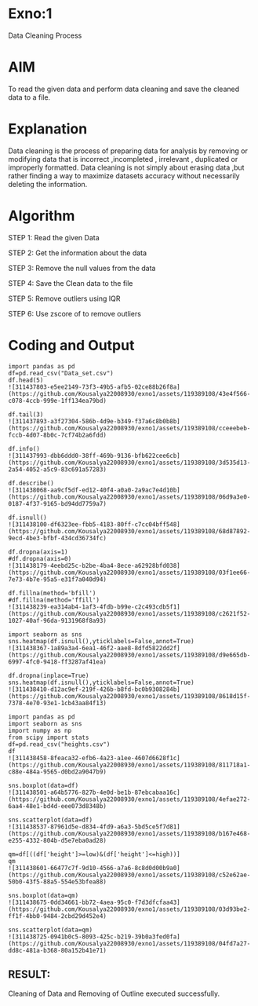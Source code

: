 # Exno:1
Data Cleaning Process

# AIM
To read the given data and perform data cleaning and save the cleaned data to a file.

# Explanation
Data cleaning is the process of preparing data for analysis by removing or modifying data that is incorrect ,incompleted , irrelevant , duplicated or improperly formatted. Data cleaning is not simply about erasing data ,but rather finding a way to maximize datasets accuracy without necessarily deleting the information.

# Algorithm
STEP 1: Read the given Data

STEP 2: Get the information about the data

STEP 3: Remove the null values from the data

STEP 4: Save the Clean data to the file

STEP 5: Remove outliers using IQR

STEP 6: Use zscore of to remove outliers

# Coding and Output
```
import pandas as pd
df=pd.read_csv("Data_set.csv")
df.head(5)
![311437803-e5ee2149-73f3-49b5-afb5-02ce88b26f8a](https://github.com/Kousalya22008930/exno1/assets/119389108/43e4f566-c078-4ccb-999e-1ff134ea79bd)

df.tail(3)
![311437893-a3f27304-586b-4d9e-b349-f37a6c8b0b8b](https://github.com/Kousalya22008930/exno1/assets/119389108/cceeebeb-fccb-4d07-8b0c-7cf74b2a6fdd)

df.info()
![311437993-dbb6ddd0-38ff-469b-9136-bfb622cee6cb](https://github.com/Kousalya22008930/exno1/assets/119389108/3d535d13-2a54-4052-a5c9-83c691a57283)

df.describe()
![311438068-aa9cf5df-ed12-40f4-a0a0-2a9ac7e4d10b](https://github.com/Kousalya22008930/exno1/assets/119389108/06d9a3e0-0187-4f37-9165-bd94dd7759a7)

df.isnull()
![311438100-df6323ee-fbb5-4183-80ff-c7cc04bff548](https://github.com/Kousalya22008930/exno1/assets/119389108/68d87892-9ecd-4be3-bfbf-434cd36734fc)

df.dropna(axis=1)
#df.dropna(axis=0)
![311438179-4eebd25c-b2be-4ba4-8ece-a62928bfd038](https://github.com/Kousalya22008930/exno1/assets/119389108/03f1ee66-7e73-4b7e-95a5-e31f7a040d94)

df.fillna(method='bfill')
#df.fillna(method='ffill')
![311438239-ea314ab4-1af3-4fdb-b99e-c2c493cdb5f1](https://github.com/Kousalya22008930/exno1/assets/119389108/c2621f52-1027-40af-96da-9131968f8a93)

import seaborn as sns
sns.heatmap(df.isnull(),yticklabels=False,annot=True)
![311438367-1a89a3a4-6ea1-46f2-aae8-8dfd5822dd2f](https://github.com/Kousalya22008930/exno1/assets/119389108/d9e665db-6997-4fc0-9418-ff3287af41ea)

df.dropna(inplace=True)
sns.heatmap(df.isnull(),yticklabels=False,annot=True)
![311438410-d12ac9ef-219f-426b-b8fd-bc0b9308284b](https://github.com/Kousalya22008930/exno1/assets/119389108/8618d15f-7378-4e70-93e1-1cb43aa84f13)

import pandas as pd
import seaborn as sns
import numpy as np
from scipy import stats
df=pd.read_csv("heights.csv")
df
![311438458-8feaca32-efb6-4a23-a1ee-4607d6628f1c](https://github.com/Kousalya22008930/exno1/assets/119389108/811718a1-c88e-484a-9565-d0bd2a9047b9)

sns.boxplot(data=df)
![311438501-a64b5776-827b-4e0d-be1b-87ebcabaa16c](https://github.com/Kousalya22008930/exno1/assets/119389108/4efae272-6aa4-48e1-bd4d-eee073d8348b)

sns.scatterplot(data=df)
![311438537-87961d5e-d834-4fd9-a6a3-5bd5ce5f7d81](https://github.com/Kousalya22008930/exno1/assets/119389108/b167e468-e255-4332-804b-d5e7eba0ad28)

qm=df[((df['height']>=low)&(df['height']<=high))]
qm
![311438601-66477c7f-9d10-4566-a7a6-8c8d0d00b9a0](https://github.com/Kousalya22008930/exno1/assets/119389108/c52e62ae-50b0-43f5-88a5-554e53bfea88)

sns.boxplot(data=qm)
![311438675-0dd34661-bb72-4aea-95c0-f7d3dfcfaa43](https://github.com/Kousalya22008930/exno1/assets/119389108/03d93be2-ff1f-4bb0-9484-2cbd29d452e4)

sns.scatterplot(data=qm)
![311438725-0941b0c5-8093-425c-b219-39b0a3fed0fa](https://github.com/Kousalya22008930/exno1/assets/119389108/04fd7a27-dd8c-481a-b368-80a152b41e71)
```
## RESULT:
Cleaning of Data and Removing of Outline executed successfully.
